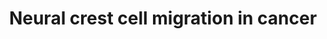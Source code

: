 ---
annotations:
- id: PW:0000003
  parent: signaling pathway
  type: Pathway Ontology
  value: signaling pathway
- id: PW:0000572
  parent: signaling pathway
  type: Pathway Ontology
  value: brain-derived neurotrophic factor signaling pathway
- id: DOID:769
  parent: disease of cellular proliferation
  type: Disease Ontology
  value: neuroblastoma
- id: CL:0000333
  parent: native cell
  type: Cell Type Ontology
  value: migratory neural crest cell
- id: PW:0000605
  parent: disease pathway
  type: Pathway Ontology
  value: cancer pathway
- id: DOID:162
  parent: disease of cellular proliferation
  type: Disease Ontology
  value: cancer
authors:
- AlexanderPico
- Fehrhart
- Eweitz
description: Neural crest cells migrate and invade as part of normal development,
  but also as part of neuroblastoma metastasis in cancer. Many of the same growth
  factors, receptors and signaling pathways are involved. The participation of NTRK2
  (TrkB), KIDINS220, and SORT1 (Sortilin) appear to be unique to the cancer signaling
  case, as well as the role for the intracellular domain fragment of NGFR (NGFR-ICD
  or p75ICD).
last-edited: 2021-05-22
organisms:
- Homo sapiens
redirect_from:
- /index.php/Pathway:WP4565
- /instance/WP4565
- /instance/WP4565_rr124548
revision: r124548
schema-jsonld:
- '@context': https://schema.org/
  '@id': https://wikipathways.github.io/pathways/WP4565.html
  '@type': Dataset
  creator:
    '@type': Organization
    name: WikiPathways
  description: Neural crest cells migrate and invade as part of normal development,
    but also as part of neuroblastoma metastasis in cancer. Many of the same growth
    factors, receptors and signaling pathways are involved. The participation of NTRK2
    (TrkB), KIDINS220, and SORT1 (Sortilin) appear to be unique to the cancer signaling
    case, as well as the role for the intracellular domain fragment of NGFR (NGFR-ICD
    or p75ICD).
  keywords:
  - AKT1
  - AKT2
  - AKT3
  - ARF1
  - BDNF
  - CDH11
  - EPHB1
  - EPHB2
  - EPHB3
  - EPHB4
  - EPHB6
  - F2RL2
  - FOS
  - JUN
  - KIDINS220
  - MMP2
  - MMP8
  - MMP9
  - NGEF
  - NGFR
  - NGFR-ICD
  - NTRK2
  - PAK1
  - PAK2
  - PAK3
  - PAK4
  - PAK5
  - PAK6
  - PIK3CA
  - PIK3CB
  - PIK3CD
  - PIK3CG
  - PIK3R3
  - PIK3R4
  - PIK3R5
  - PIK3R6
  - RAC1
  - RHOA
  - SORT1
  - STAT3
  - TIAM1
  - TRIO
  - TWIST1
  - proBDNF
  license: CC0
  name: Neural crest cell migration in cancer
seo: CreativeWork
title: Neural crest cell migration in cancer
wpid: WP4565
---